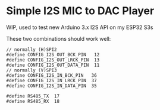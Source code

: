 # Simple I2S MIC to DAC Player

WIP, used to test new Arduino 3.x I2S API on my ESP32 S3s

These two combinations should work well:

```
// normally (H)SPI2
#define CONFIG_I2S_OUT_BCK_PIN   12
#define CONFIG_I2S_OUT_LRCK_PIN  13
#define CONFIG_I2S_OUT_DATA_PIN  11
// normally (V)SPI3
#define CONFIG_I2S_IN_BCK_PIN   36
#define CONFIG_I2S_IN_LRCK_PIN  37
#define CONFIG_I2S_IN_DATA_PIN  35

#define RS485_TX  17
#define RS485_RX  18 
```
